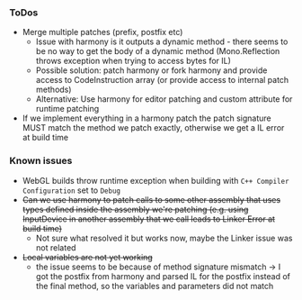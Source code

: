 
### ToDos
- Merge multiple patches (prefix, postfix etc)
  - Issue with harmony is it outputs a dynamic method - there seems to be no way to get the body of a dynamic method (Mono.Reflection throws exception when trying to access bytes for IL)
  - Possible solution: patch harmony or fork harmony and provide access to CodeInstruction array (or provide access to internal patch methods)
  - Alternative: Use harmony for editor patching and custom attribute for runtime patching
- If we implement everything in a harmony patch the patch signature MUST match the method we patch exactly, otherwise we get a IL error at build time


### Known issues
- WebGL builds throw runtime exception when building with ``C++ Compiler Configuration`` set to ``Debug``
- ~~Can we use harmony to patch calls to some other assembly that uses types defined inside the assembly we're patching (e.g. using InputDevice in another assembly that we call leads to Linker Error at build time)~~
  - Not sure what resolved it but works now, maybe the Linker issue was not related
- ~~Local variables are not yet working~~ 
  - the issue seems to be because of method signature mismatch -> I got the postfix from harmony and parsed IL for the postfix instead of the final method, so the variables and parameters did not match